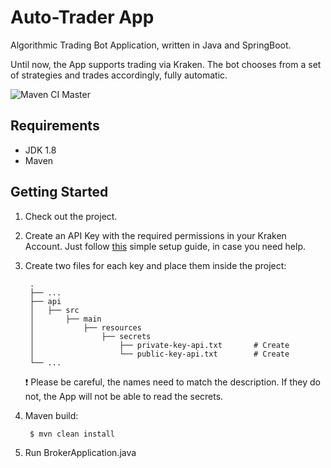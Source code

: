 # Auto-Trader App

Algorithmic Trading Bot Application, written in Java and SpringBoot.

Until now, the App supports trading via Kraken. The bot chooses from a set of strategies and trades
accordingly, fully automatic.

![Maven CI Master](https://github.com/l0r5/autotrader/workflows/Maven%20CI%20Master/badge.svg?branch=master)

## Requirements

- JDK 1.8
- Maven

## Getting Started

1. Check out the project.
2. Create an API Key with the required permissions in your Kraken Account. Just
   follow [this](https://support.kraken.com/hc/en-us/articles/360035317352-Generating-an-API-key-and-QR-code-for-the-Kraken-Pro-mobile-app)
   simple setup guide, in case you need help.
3. Create two files for each key and place them inside the project:

        .
        ├── ...
        ├── api                     
        │   ├── src    
        │       ├── main          
        │           ├── resources           
        │               ├── secrets                  
        │                   ├── private-key-api.txt       # Create
        │                   └── public-key-api.txt        # Create
        └── ...
   :heavy_exclamation_mark: Please be careful, the names need to match the description. If they do
   not, the App will not be able to read the secrets.

4. Maven build:
   ```console
    $ mvn clean install
    ```

5. Run BrokerApplication.java
